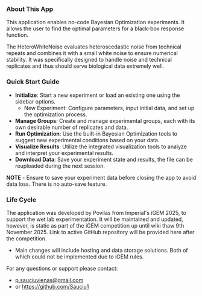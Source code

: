 ### About This App
This application enables no-code Bayesian Optimization experiments.
It allows the user to find the optimal parameters for a black-box response function.

The HeteroWhiteNoise evaluates heteroscedastic noise from technical repeats and combines it with a small white noise to ensure numerical stability.
It was specifically designed to handle noise and technical replicates and thus should serve biological data extremely well.


### Quick Start Guide
* **Initialize**: Start a new experiment or load an existing one using the sidebar options.
    * New Experiment: Configure parameters, input initial data, and set up the optimization process.
* **Manage Groups**: Create and manage experimental groups, each with its own desirable number of replicates and data.
* **Run Optimization**: Use the built-in Bayesian Optimization tools to suggest new experimental conditions based on your data.
* **Visualize Results**: Utilize the integrated visualization tools to analyze and interpret your experimental results.
* **Download Data**: Save your experiment state and results, the file can be reuploaded during the next session.

**NOTE** - Ensure to save your experiment data before closing the app to avoid data loss. There is no auto-save feature.
    

### Life Cycle
The application was developed by Povilas from Imperial's iGEM 2025, to support the wet lab experimentation.
It will be maintained and updated, however, is static as part of the iGEM competition up until wiki thaw 9th November 2025.
Link to active GitHub repository will be provided here after the competition.
* Main changes will include hosting and data storage solutions. Both of which could not be implemented due to iGEM rules.



For any questions or support please contact:
* p.sauciuvienas@gmail.com
* or https://github.com/Sauciu1